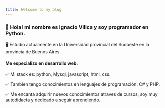 ```yaml
---
title: Welcome to my blog
---
```

### :wave: Hola! mi nombre es Ignacio Villca y soy programador en Python.
:desktop_computer: Estudio actualmente en la Universidad provincial del Sudoeste en la provincia de Buenos Aires.
#### Me especializo en desarrollo web.
:white_check_mark: Mi stack es: python, Mysql, javascript, html, css.

:white_check_mark: Tambien tengo conocimientos en lenguajes de programación: C# y PHP.

:white_check_mark: Me encanta adquirir nuevos conocimientos atraves de cursos, soy muy autodidacta y dedicado a seguir aprendiendo.

